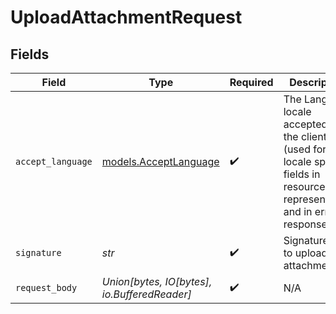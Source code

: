 # UploadAttachmentRequest


## Fields

| Field                                                                                                                           | Type                                                                                                                            | Required                                                                                                                        | Description                                                                                                                     | Example                                                                                                                         |
| ------------------------------------------------------------------------------------------------------------------------------- | ------------------------------------------------------------------------------------------------------------------------------- | ------------------------------------------------------------------------------------------------------------------------------- | ------------------------------------------------------------------------------------------------------------------------------- | ------------------------------------------------------------------------------------------------------------------------------- |
| `accept_language`                                                                                                               | [models.AcceptLanguage](../models/acceptlanguage.md)                                                                            | :heavy_check_mark:                                                                                                              | The Language locale accepted by the client (used for locale specific fields in resource representation and in error responses). | en-US                                                                                                                           |
| `signature`                                                                                                                     | *str*                                                                                                                           | :heavy_check_mark:                                                                                                              | Signature data to upload attachment.                                                                                            |                                                                                                                                 |
| `request_body`                                                                                                                  | *Union[bytes, IO[bytes], io.BufferedReader]*                                                                                    | :heavy_check_mark:                                                                                                              | N/A                                                                                                                             |                                                                                                                                 |